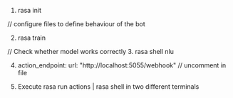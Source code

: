 
1. rasa init

// configure files to define behaviour of the bot

2. rasa train

// Check whether model works correctly
3. rasa shell nlu

4. action_endpoint:
  url: "http://localhost:5055/webhook" // uncomment in file
  
5. Execute rasa run actions | rasa shell in two different terminals 
